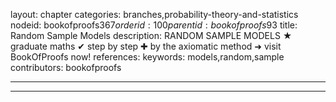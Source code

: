 layout: chapter
categories: branches,probability-theory-and-statistics
nodeid: bookofproofs$367
orderid: 100
parentid: bookofproofs$93
title: Random Sample Models
description: RANDOM SAMPLE MODELS &#9733; graduate maths &#10004; step by step &#10010; by the axiomatic method &#10140; visit BookOfProofs now!
references: 
keywords: models,random,sample
contributors: bookofproofs

---


---


